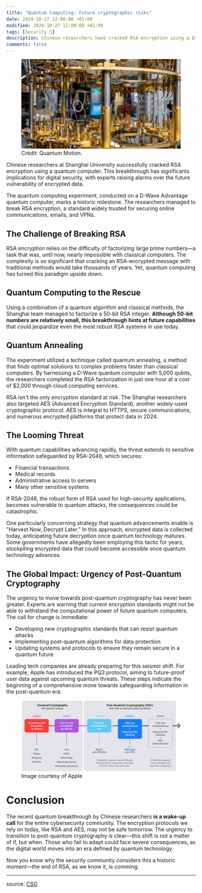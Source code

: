 ```yaml
---
title: "Quantum Computing: Future cryptographic risks"
date: 2024-10-27 12:00:00 +01:00
modified: 2024-10-27 12:00:00 +01:00
tags: [Security 🔐]
description: Chinese researchers have cracked RSA encryption using a D-Wave quantum computer, challenging the security of widely-used encryption standards. This milestone raises urgent questions about the future of digital security and the necessity for post-quantum cryptography.
comments: false
---
```


<figure> <img src="/assets/img/2/1.jpg" alt="quantum computer"> <figcaption>Crédit: Quantum Motion.</figcaption> </figure>

Chinese researchers at Shanghai University successfully cracked RSA encryption using a quantum computer. This breakthrough has significants implications for digital security, with experts raising alarms over the future vulnerability of encrypted data.

The quantum computing experiment, conducted on a D-Wave Advantage quantum computer, marks a historic milestone. The researchers managed to break RSA encryption, a standard widely trusted for securing online communications, emails, and VPNs.

## The Challenge of Breaking RSA

RSA encryption relies on the difficulty of factorizing large prime numbers—a task that was, until now, nearly impossible with classical computers. The complexity is so significant that cracking an RSA-encrypted message with traditional methods would take thousands of years. Yet, quantum computing has turned this paradigm upside down.

## Quantum Computing to the Rescue

Using a combination of a quantum algorithm and classical methods, the Shanghai team managed to factorize a 50-bit RSA integer. **Although 50-bit numbers are relatively small, this breakthrough hints at future capabilities** that could jeopardize even the most robust RSA systems in use today.

## Quantum Annealing

The experiment utilized a technique called quantum annealing, a method that finds optimal solutions to complex problems faster than classical computers. By harnessing a D-Wave quantum computer with 5,000 qubits, the researchers completed the RSA factorization in just one hour at a cost of $2,000 through cloud computing services.

RSA isn't the only encryption standard at risk. The Shanghai researchers also targeted AES (Advanced Encryption Standard), another widely-used cryptographic protocol. AES is integral to HTTPS, secure communications, and numerous encrypted platforms that protect data in 2024.

## The Looming Threat

With quantum capabilities advancing rapidly, the threat extends to sensitive information safeguarded by RSA-2048, which secures:

- Financial transactions
- Medical records
- Administrative access to servers
- Many other sensitive systems

If RSA-2048, the robust form of RSA used for high-security applications, becomes vulnerable to quantum attacks, the consequences could be catastrophic.

One particularly concerning strategy that quantum advancements enable is "Harvest Now, Decrypt Later." In this approach, encrypted data is collected today, anticipating future decryption once quantum technology matures. Some governments have allegedly been employing this tactic for years, stockpiling encrypted data that could become accessible once quantum technology advances.

## The Global Impact: Urgency of Post-Quantum Cryptography

The urgency to move towards post-quantum cryptography has never been greater. Experts are warning that current encryption standards might not be able to withstand the computational power of future quantum computers. The call for change is immediate:

- Developing new cryptographic standards that can resist quantum attacks
- Implementing post-quantum algorithms for data protection
- Updating systems and protocols to ensure they remain secure in a quantum future

Leading tech companies are already preparing for this seismic shift. For example, Apple has introduced the PQ3 protocol, aiming to future-proof user data against upcoming quantum threats. These steps indicate the beginning of a comprehensive move towards safeguarding information in the post-quantum era.

<figure> <img src="/assets/img/2/2.jpg" alt="data encryption"> <figcaption>Image courtesy of Apple</figcaption> </figure>

# Conclusion

The recent quantum breakthrough by Chinese researchers **is a wake-up call** for the entire cybersecurity community. The encryption protocols we rely on today, like RSA and AES, may not be safe tomorrow. The urgency to transition to post-quantum cryptography is clear—this shift is not a matter of if, but when. Those who fail to adapt could face severe consequences, as the digital world moves into an era defined by quantum technology.

Now you know why the security community considers this a historic moment—the end of RSA, as we know it, is comming.

---

source: [CSO](https://www.csoonline.com/article/3562701/chinese-researchers-break-rsa-encryption-with-a-quantum-computer.html)

